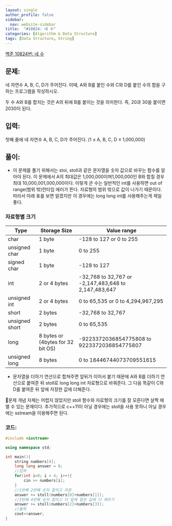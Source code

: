 ```yaml
---
layout: single
author_profile: false
sidebar:
  nav: website-sidebar
title:  "#10824: 네 수"
categories: [Algorithm & Data Structure]
tags: [Data Structure, String]
---
```


[백준 10824번: 네 수](https://www.acmicpc.net/problem/10824)

## 문제:

네 자연수 A, B, C, D가 주어진다. 이때, A와 B를 붙인 수와 C와 D를 붙인 수의 합을 구하는 프로그램을 작성하시오.

두 수 A와 B를 합치는 것은 A의 뒤에 B를 붙이는 것을 의미한다. 즉, 20과 30을 붙이면 2030이 된다.

## 입력:

첫째 줄에 네 자연수 A, B, C, D가 주어진다. (1 ≤ A, B, C, D ≤ 1,000,000)

## 풀이:

- 이 문제를 풀기 위해서는 stoi, stoll과 같은 문자열을 숫자 값으로 바꾸는 함수를 알아야 된다. 이 문제에서 A의 최대값은 1,000,000이며1,000,000인 B와 합칠 경우 최대 10,000,001,000,000이다. 이렇게 큰 수는 일반적인 int를 사용하면 out of range(범위 밖)런타임 에러가 뜬다. 자료형의 범위 밖으로 값이 나가기 때문이다. 따라서 아래 표를 보면 알겠지만 이 경우에는 long long int를 사용해주는게 제일 좋다.

### 자료형별 크기
|Type|Storage Size|Value range|
|------|---|---|
|char|1 byte|-128 to 127 or 0 to 255|
|unsigned char|1 byte|0 to 255|
|signed char|1 byte|-128 to 127|
|int|2 or 4 bytes|-32,768 to 32,767 or -2,147,483,648 to 2,147,483,647|
|unsigned int|2 or 4 bytes|0 to 65,535 or 0 to 4,294,967,295|
|short|2 bytes|-32,768 to 32,767|
|unsigned short|2 bytes|0 to 65,535|
|long|8 bytes or (4bytes for 32 bit OS)|-9223372036854775808 to 9223372036854775807|
|unsigned long|8 bytes|0 to 18446744073709551615|

- 문자열을 더하기 연산으로 합쳐주면 앞뒤가 이어서 붙기 때문에 A와 B를 더하기 연산으로 붙여준 뒤 stoll로 long long int 자료형으로 바꿔준다. 그 다음 똑같이 C와 D를 붙여준 뒤 앞에 저장한 값에 더해준다.

🔎문제 개념 자체는 어렵지 않았지만 stoll 함수와 자료형의 크기를 잘 모른다면 살짝 헤맬 수 있는 문제이다. 추가적으로 c++11이 아닐 경우에는 stoll을 사용 못하니 아닐 경우에는 sstream을 이용해주면 된다.

### 코드:

```cpp
#include <iostream>

using namespace std;

int main(){
	string numbers[4];
	long long answer = 0;
	//입력 
	for(int i=0; i < 4; i++){
		cin >> numbers[i];
	}
	//1번째 2번째 숫자 합치고 저장 
	answer += stoll(numbers[0]+numbers[1]);
	//3번째 4번째 숫자 합치고 더 앞에 합친 값에 더 해주기 
	answer += stoll(numbers[2]+numbers[3]);
	//출력 
	cout<<answer;
}
```